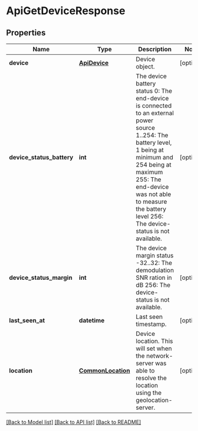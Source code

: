 # ApiGetDeviceResponse

## Properties
Name | Type | Description | Notes
------------ | ------------- | ------------- | -------------
**device** | [**ApiDevice**](ApiDevice.md) | Device object. | [optional] 
**device_status_battery** | **int** | The device battery status 0:      The end-device is connected to an external power source 1..254: The battery level, 1 being at minimum and 254 being at maximum 255:    The end-device was not able to measure the battery level 256:    The device-status is not available. | [optional] 
**device_status_margin** | **int** | The device margin status -32..32: The demodulation SNR ration in dB 256:     The device-status is not available. | [optional] 
**last_seen_at** | **datetime** | Last seen timestamp. | [optional] 
**location** | [**CommonLocation**](CommonLocation.md) | Device location. This will set when the network-server was able to resolve the location using the geolocation-server. | [optional] 

[[Back to Model list]](../README.md#documentation-for-models) [[Back to API list]](../README.md#documentation-for-api-endpoints) [[Back to README]](../README.md)


